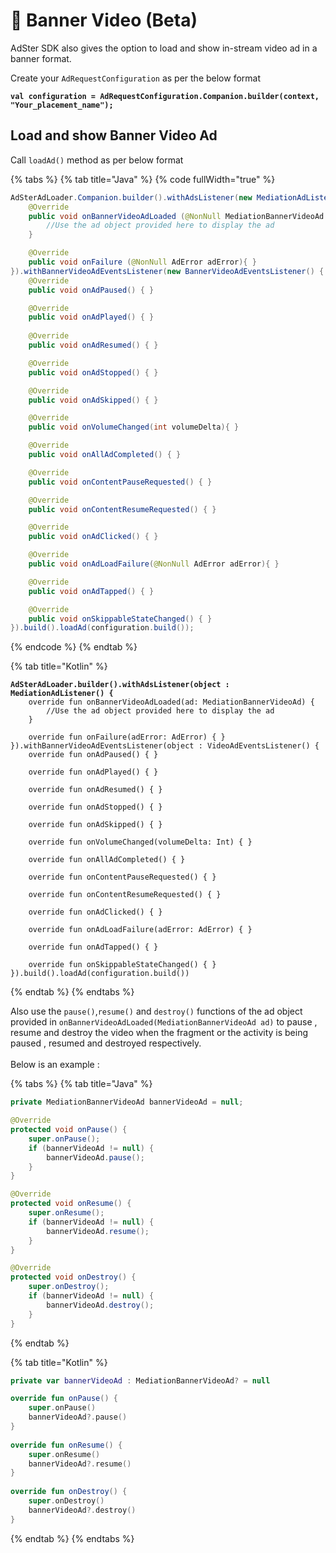 # 🎨 Banner Video (Beta)

AdSter SDK also gives the option to load and show in-stream video ad in a banner format.&#x20;

Create your `AdRequestConfiguration` as per the below format

<pre class="language-java" data-overflow="wrap"><code class="lang-java"><strong>val configuration = AdRequestConfiguration.Companion.builder(context, "Your_placement_name");
</strong></code></pre>

## Load and show Banner Video Ad

Call `loadAd()` method as per below format

{% tabs %}
{% tab title="Java" %}
{% code fullWidth="true" %}
```java
AdSterAdLoader.Companion.builder().withAdsListener(new MediationAdListener() {
    @Override
    public void onBannerVideoAdLoaded (@NonNull MediationBannerVideoAd ad){ 
        //Use the ad object provided here to display the ad
    }

    @Override
    public void onFailure (@NonNull AdError adError){ }
}).withBannerVideoAdEventsListener(new BannerVideoAdEventsListener() {
    @Override
    public void onAdPaused() { }

    @Override
    public void onAdPlayed() { }
    
    @Override
    public void onAdResumed() { }

    @Override
    public void onAdStopped() { }

    @Override
    public void onAdSkipped() { }

    @Override
    public void onVolumeChanged(int volumeDelta){ }

    @Override
    public void onAllAdCompleted() { }

    @Override
    public void onContentPauseRequested() { }

    @Override
    public void onContentResumeRequested() { }

    @Override
    public void onAdClicked() { }

    @Override
    public void onAdLoadFailure(@NonNull AdError adError){ }

    @Override
    public void onAdTapped() { }

    @Override
    public void onSkippableStateChanged() { }
}).build().loadAd(configuration.build());
```
{% endcode %}
{% endtab %}

{% tab title="Kotlin" %}
<pre class="language-kotlin" data-overflow="wrap" data-full-width="false"><code class="lang-kotlin"><strong>AdSterAdLoader.builder().withAdsListener(object : MediationAdListener() {
</strong>    override fun onBannerVideoAdLoaded(ad: MediationBannerVideoAd) {
        //Use the ad object provided here to display the ad
    }

    override fun onFailure(adError: AdError) { }
}).withBannerVideoAdEventsListener(object : VideoAdEventsListener() {
    override fun onAdPaused() { }

    override fun onAdPlayed() { }
    
    override fun onAdResumed() { }

    override fun onAdStopped() { }

    override fun onAdSkipped() { }

    override fun onVolumeChanged(volumeDelta: Int) { }

    override fun onAllAdCompleted() { }

    override fun onContentPauseRequested() { }

    override fun onContentResumeRequested() { }

    override fun onAdClicked() { }

    override fun onAdLoadFailure(adError: AdError) { }

    override fun onAdTapped() { }

    override fun onSkippableStateChanged() { }
}).build().loadAd(configuration.build())
</code></pre>
{% endtab %}
{% endtabs %}

Also use the `pause()`,`resume()` and `destroy()` functions of the ad object provided in `onBannerVideoAdLoaded(MediationBannerVideoAd ad)` to pause , resume and destroy the video when the fragment or the activity is being paused , resumed and destroyed respectively.\
\
Below is an example :

{% tabs %}
{% tab title="Java" %}
```java
private MediationBannerVideoAd bannerVideoAd = null;

@Override
protected void onPause() {
    super.onPause();
    if (bannerVideoAd != null) {
        bannerVideoAd.pause();
    }
}

@Override
protected void onResume() {
    super.onResume();
    if (bannerVideoAd != null) {
        bannerVideoAd.resume();
    }
}

@Override
protected void onDestroy() {
    super.onDestroy();
    if (bannerVideoAd != null) {
        bannerVideoAd.destroy();
    }
}
```
{% endtab %}

{% tab title="Kotlin" %}
```kotlin
private var bannerVideoAd : MediationBannerVideoAd? = null

override fun onPause() {
    super.onPause()
    bannerVideoAd?.pause()
}
    
override fun onResume() {
    super.onResume()
    bannerVideoAd?.resume()
}
    
override fun onDestroy() {
    super.onDestroy()
    bannerVideoAd?.destroy()
}
```
{% endtab %}
{% endtabs %}
